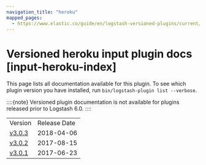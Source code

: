 ```yaml
---
navigation_title: "heroku"
mapped_pages:
  - https://www.elastic.co/guide/en/logstash-versioned-plugins/current/input-heroku-index.html
---
```


# Versioned heroku input plugin docs [input-heroku-index]


This page lists all documentation available for this plugin.  To see which plugin version you have installed, run `bin/logstash-plugin list --verbose`.

::::{note}
Versioned plugin documentation is not available for plugins released prior to Logstash 6.0.
::::


|     |     |
| --- | --- |
| Version | Release Date |
| [v3.0.3](v3-0-3-plugins-inputs-heroku.md) | 2018-04-06 |
| [v3.0.2](v3-0-2-plugins-inputs-heroku.md) | 2017-08-15 |
| [v3.0.1](v3-0-1-plugins-inputs-heroku.md) | 2017-06-23 |




